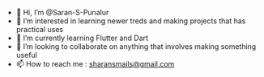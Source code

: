 - 👋 Hi, I’m @Saran-S-Punalur
- 👀 I’m interested in learning newer treds and making projects that has practical uses
- 🌱 I’m currently learning Flutter and Dart
- 💞️ I’m looking to collaborate on anything that involves making something useful
- 📫 How to reach me : sharansmails@gmail.com

<!---
Saran-S-Punalur/Saran-S-Punalur is a ✨ special ✨ repository because its `README.md` (this file) appears on your GitHub profile.
You can click the Preview link to take a look at your changes.
--->
